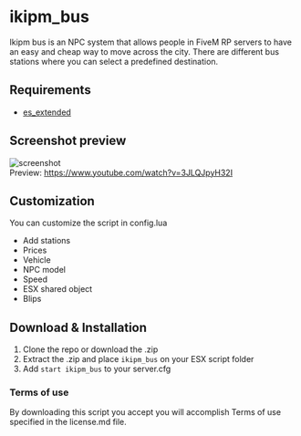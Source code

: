# ikipm_bus

Ikipm bus is an NPC system that allows people in FiveM RP servers to have an easy and cheap way to move across the city. There are different bus stations where you can select a predefined destination.

## Requirements
* [es_extended](https://github.com/ESX-Org/es_extended)

## Screenshot preview
![screenshot](https://i.ibb.co/bsxJCm9/Sin-t-tulo.png)<br />
Preview: https://www.youtube.com/watch?v=3JLQJpyH32I

## Customization
You can customize the script in config.lua
* Add stations
* Prices
* Vehicle
* NPC model
* Speed
* ESX shared object
* Blips

## Download & Installation
1) Clone the repo or download the .zip
2) Extract the .zip and place ```ikipm_bus``` on your ESX script folder
3) Add  ```start ikipm_bus``` to your server.cfg

### Terms of use
By downloading this script you accept you will accomplish Terms of use specified in the license.md file.

